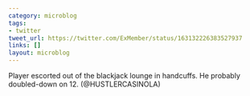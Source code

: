 ```yaml
---
category: microblog
tags:
- twitter
tweet_url: https://twitter.com/ExMember/status/163132226383527937
links: []
layout: microblog
---
```

Player escorted out of the blackjack lounge in handcuffs. He probably doubled-down on 12. (@HUSTLERCASINOLA)
